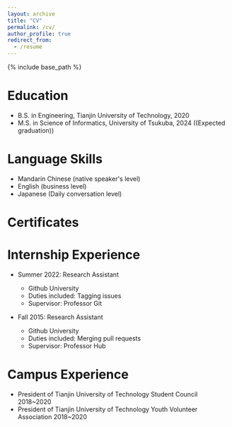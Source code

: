 ```yaml
---
layout: archive
title: "CV"
permalink: /cv/
author_profile: true
redirect_from:
  - /resume
---
```


{% include base_path %}

Education
======
* B.S. in Engineering, Tianjin University of Technology, 2020
* M.S. in Science of Informatics, University of Tsukuba, 2024 ((Expected graduation))

Language Skills
======
* Mandarin Chinese (native speaker's level)
* English (business level)
* Japanese (Daily conversation level)

Certificates
======

  
Internship Experience
======
* Summer 2022: Research Assistant
  * Github University
  * Duties included: Tagging issues
  * Supervisor: Professor Git

* Fall 2015: Research Assistant
  * Github University
  * Duties included: Merging pull requests
  * Supervisor: Professor Hub
  
  
Campus Experience
======
* President of Tianjin University of Technology Student Council 2018~2020
* President of Tianjin University of Technology Youth Volunteer Association 2018~2020
